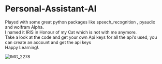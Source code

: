 # Personal-Assistant-AI
Played with some great python packages like speech_recognition , pyaudio and wolfram Alpha.&nbsp;   
I named it IRIS in Honour of my Cat which is not with me anymore.  
Take a look at the code and get your own Api keys for all the api's used, you can create an account and get the api keys&nbsp;  
Happy Learning!.&nbsp; 


![IMG_2278](https://user-images.githubusercontent.com/85788605/190888313-59b20608-8933-4305-bd88-10dbb96b1a5d.jpg)
